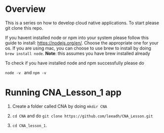 # Overview #

This is a series on how to develop cloud native applications. To start please git clone this repo. 

If you havent installed node or npm into your system please follow this guide to install: https://nodejs.org/en/. Choose the appropriate one for your os. If you are using mac, you can choose to use brew to install by doing ```brew install node```. **Note**: this assumes you have brew installed already

To check if you have installed node and npm successfully please do 

```node -v ``` and ```npm -v```

# Running CNA_Lesson_1 app #

1) Create a folder called CNA by doing ```mkdir CNA```

2) ```cd CNA``` and do ```git clone https://github.com/leeadh/CNA_Lesson.git```

3) ```cd CNA_lesson_1```. 

